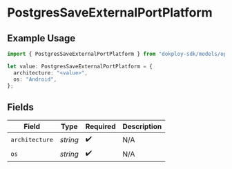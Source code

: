 # PostgresSaveExternalPortPlatform

## Example Usage

```typescript
import { PostgresSaveExternalPortPlatform } from "dokploy-sdk/models/operations";

let value: PostgresSaveExternalPortPlatform = {
  architecture: "<value>",
  os: "Android",
};
```

## Fields

| Field              | Type               | Required           | Description        |
| ------------------ | ------------------ | ------------------ | ------------------ |
| `architecture`     | *string*           | :heavy_check_mark: | N/A                |
| `os`               | *string*           | :heavy_check_mark: | N/A                |